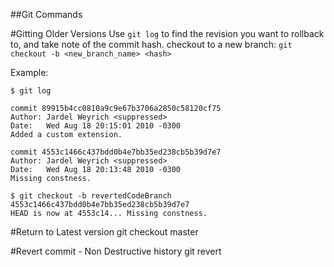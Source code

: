 ##Git Commands

#Gitting Older Versions
Use `git log` to find the revision you want to rollback to, and take note of the commit hash.
checkout to a new branch: `git checkout -b <new_branch_name> <hash>`

Example:
    
	$ git log
    
	commit 89915b4cc0810a9c9e67b3706a2850c58120cf75
    Author: Jardel Weyrich <suppressed>
    Date:   Wed Aug 18 20:15:01 2010 -0300
    Added a custom extension.
    
	commit 4553c1466c437bdd0b4e7bb35ed238cb5b39d7e7
    Author: Jardel Weyrich <suppressed>
    Date:   Wed Aug 18 20:13:48 2010 -0300
    Missing constness.
    
    $ git checkout -b revertedCodeBranch 4553c1466c437bdd0b4e7bb35ed238cb5b39d7e7
    HEAD is now at 4553c14... Missing constness.
    
#Return to Latest version
		git checkout master

#Revert commit - Non Destructive history
	git revert <hash>

